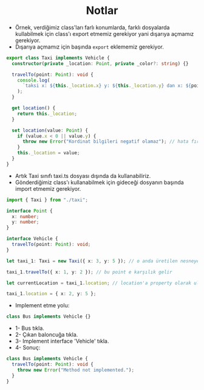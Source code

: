 <h1 align = "center"> Notlar </h1>

- Örnek, verdiğimiz class'ları farlı konumlarda, farklı dosyalarda kullabilmek için class'ı export etmemiz gerekiyor yani dışarıya açmamız gerekiyor.
- Dışarıya açmamız için başında `export` eklememiz gerekiyor.

```typescript
export class Taxi implements Vehicle {
  constructor(private _location: Point, private _color?: string) {}

  travelTo(point: Point): void {
    console.log(
      `taksi x: ${this._location.x} y: ${this._location.y} dan x: ${point.x} y: ${point.y} konumuna gidiyor.`
    );
  }

  get location() {
    return this._location;
  }

  set location(value: Point) {
    if (value.x < 0 || value.y) {
      throw new Error("Kordinat bilgileri negatif olamaz"); // hata fırlat
    }
    this._location = value;
  }
}
```

- Artık Taxi sınıfı taxi.ts dosyası dışında da kullanabiliriz.
- Gönderdiğimiz class'ı kullanabilmek için gideceği dosyanın başında import etmemiz gerekiyor.

```typescript
import { Taxi } from "./taxi";

interface Point {
  x: number;
  y: number;
}

interface Vehicle {
  travelTo(point: Point): void;
}

let taxi_1: Taxi = new Taxi({ x: 3, y: 5 }); // o anda üretilen nesneye biz location bilgisi veriyoruz | bu location a karılık gelir

taxi_1.travelTo({ x: 1, y: 2 }); // bu point e karşılık gelir

let currentLocation = taxi_1.location; // location'a property olarak ulaştık

taxi_1.location = { x: 2, y: 5 };
```

- Implement etme yolu:

```typescript
class Bus implements Vehicle {}
```

- 1- Bus tıkla.
- 2- Çıkan baloncuğa tıkla.
- 3- Implement interface 'Vehicle' tıkla.
- 4- Sonuç:

```typescript
class Bus implements Vehicle {
  travelTo(point: Point): void {
    throw new Error("Method not implemented.");
  }
}
```
